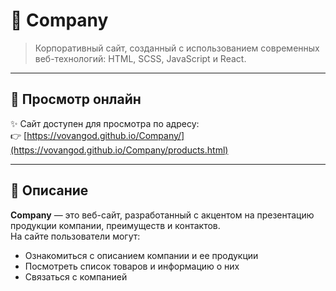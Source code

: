 # 🏢 Company

> Корпоративный сайт, созданный с использованием современных веб-технологий: HTML, SCSS, JavaScript и React.

---

## 🔗 Просмотр онлайн

✨ Сайт доступен для просмотра по адресу:  
👉 [https://vovangod.github.io/Company/](https://vovangod.github.io/Company/products.html)

---

## 🧾 Описание

**Company** — это веб-сайт, разработанный с акцентом на презентацию продукции компании, преимуществ и контактов.  
На сайте пользователи могут:
- Ознакомиться с описанием компании и ее продукции
- Посмотреть список товаров и информацию о них
- Связаться с компанией
